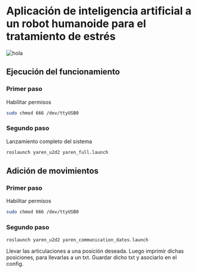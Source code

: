 # Aplicación de inteligencia artificial a un robot humanoide para el tratamiento de estrés
![hola]("imagenes/YarenPerfil.png")
## Ejecución del funcionamiento
### Primer paso
Habilitar permisos 
```bash
sudo chmod 666 /dev/ttyUSB0
```
### Segundo paso
Lanzamiento completo del sistema
```bash
roslaunch yaren_u2d2 yaren_full.launch
```

## Adición de movimientos
### Primer paso
Habilitar permisos 
```bash
sudo chmod 666 /dev/ttyUSB0
```
### Segundo paso
```bash
roslaunch yaren_u2d2 yaren_communication_datos.launch
```
Llevar las articulaciones a una posición deseada. Luego imprimir dichas posiciones, para llevarlas a un txt. Guardar dicho txt y asociarlo en el config.   





